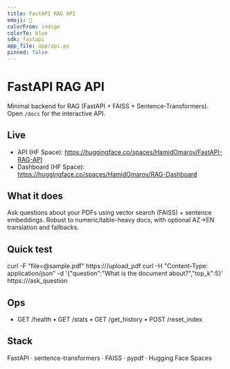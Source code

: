 ```yaml
---
title: FastAPI RAG API
emoji: 🧠
colorFrom: indigo
colorTo: blue
sdk: fastapi
app_file: app/api.py
pinned: false
---
```


# FastAPI RAG API

Minimal backend for RAG (FastAPI + FAISS + Sentence-Transformers).
Open `/docs` for the interactive API.

## Live
- API (HF Space): https://huggingface.co/spaces/HamidOmarov/FastAPI-RAG-API
- Dashboard (HF Space): https://huggingface.co/spaces/HamidOmarov/RAG-Dashboard

## What it does
Ask questions about your PDFs using vector search (FAISS) + sentence embeddings.
Robust to numeric/table-heavy docs, with optional AZ→EN translation and fallbacks.

## Quick test
curl -F "file=@sample.pdf" https://<API>/upload_pdf
curl -H "Content-Type: application/json" -d '{"question":"What is the document about?","top_k":5}' https://<API>/ask_question

## Ops
- GET /health • GET /stats • GET /get_history • POST /reset_index

## Stack
FastAPI · sentence-transformers · FAISS · pypdf · Hugging Face Spaces